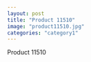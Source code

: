 ```yaml
---
layout: post
title: "Product 11510"
image: "product11510.jpg"
categories: "category1"
---
```

Product 11510
